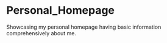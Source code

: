 # Personal_Homepage
Showcasing my personal homepage having basic information comprehensively about me.
